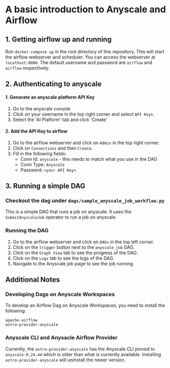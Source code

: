 # A basic introduction to Anyscale and Airflow

## 1. Getting airflow up and running
Run `docker-compose up` in the root directory of this repository. This will start the airflow webserver and scheduler. You can access the webserver at `localhost:8080`. The default username and password are `airflow` and `airflow` respectively.

## 2. Authenticating to anyscale
#### 1. Generate an anyscale platform API Key
1. Go to the anyscale console
2. Click on your username in the top right corner and select `API Keys`.
3. Select the 'AI Platform' tab and click 'Create'

#### 2. Add the API Key to airflow
1. Go to the airflow webserver and click on `Admin` in the top right corner.
2. Click on `Connections` and then `Create`.
3. Fill in the following fields:
    - Conn Id: `anyscale` - this needs to match what you use in the DAG
    - Conn Type: `Anyscale`
    - Password: `<your API Key>`

## 3. Running a simple DAG

### Checkout the dag under `dags/sample_anyscale_job_workflow.py`
This is a simple DAG that runs a job on anyscale. It uses the `SubmitAnyscaleJob` operator to run a job on anyscale. 

### Running the DAG
1. Go to the airflow webserver and click on `DAGs` in the top left corner.
2. Click on the `trigger` button next to the `anyscale_job` DAG.
3. Click on the `Graph View` tab to see the progress of the DAG.
4. Click on the `Logs` tab to see the logs of the DAG.
5. Navigate to the Anyscale job page to see the job running.

## Additional Notes

### Developing Dags on Anyscale Workspaces

To develop an Airflow Dag on Anyscale Workspaces, you need to install the following:
```
apache-airflow
astro-provider-anyscale
```

### Anyscale CLI and Anysacle Airflow Provider

Currently, the `astro-provider-anyscale` has the Anyscale CLI pinned to `anyscale-0.24.44` which is older than what is currently available. Installing `astro-provider-anyscale` will uninstall the newer version.
